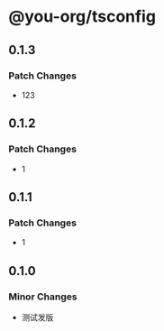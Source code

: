 # @you-org/tsconfig

## 0.1.3

### Patch Changes

- 123

## 0.1.2

### Patch Changes

- 1

## 0.1.1

### Patch Changes

- 1

## 0.1.0

### Minor Changes

- 测试发版
